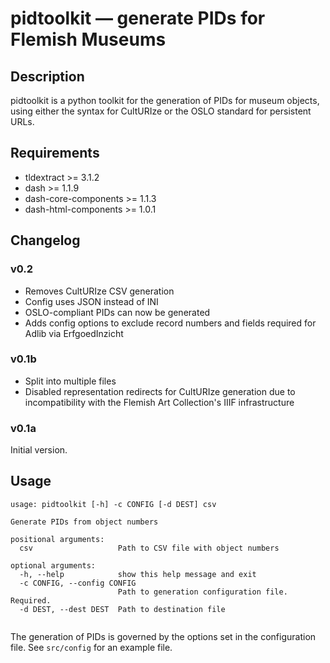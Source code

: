 pidtoolkit — generate PIDs for Flemish Museums
==============================================

## Description
pidtoolkit is a python toolkit for the generation of PIDs for museum objects, using either the syntax for CultURIze or the OSLO standard for persistent URLs.

## Requirements
- tldextract >= 3.1.2
- dash >= 1.1.9
- dash-core-components >= 1.1.3
- dash-html-components >= 1.0.1

## Changelog
### v0.2
- Removes CultURIze CSV generation
- Config uses JSON instead of INI
- OSLO-compliant PIDs can now be generated
- Adds config options to exclude record numbers and fields required for Adlib via ErfgoedInzicht

### v0.1b
- Split into multiple files
- Disabled representation redirects for CultURIze generation due to incompatibility with the Flemish Art Collection's IIIF infrastructure

### v0.1a
Initial version.

## Usage

```
usage: pidtoolkit [-h] -c CONFIG [-d DEST] csv

Generate PIDs from object numbers

positional arguments:
  csv                   Path to CSV file with object numbers

optional arguments:
  -h, --help            show this help message and exit
  -c CONFIG, --config CONFIG
                        Path to generation configuration file. Required.
  -d DEST, --dest DEST  Path to destination file


```

The generation of PIDs is governed by the options set in the configuration file. See `src/config` for an example file.